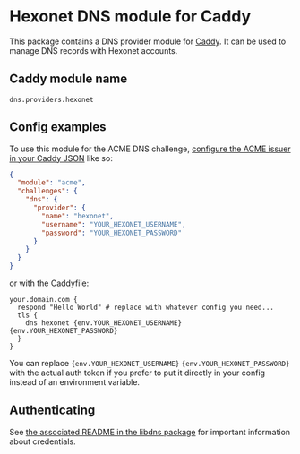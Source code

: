# Hexonet DNS module for Caddy

This package contains a DNS provider module for [Caddy](https://github.com/caddyserver/caddy). It can be used to manage DNS records with Hexonet accounts.

## Caddy module name

```
dns.providers.hexonet
```

## Config examples

To use this module for the ACME DNS challenge, [configure the ACME issuer in your Caddy JSON](https://caddyserver.com/docs/json/apps/tls/automation/policies/issuer/acme/) like so:

```json
{
  "module": "acme",
  "challenges": {
    "dns": {
      "provider": {
        "name": "hexonet",
        "username": "YOUR_HEXONET_USERNAME",
        "password": "YOUR_HEXONET_PASSWORD"
      }
    }
  }
}
```

or with the Caddyfile:

```
your.domain.com {
  respond "Hello World"	# replace with whatever config you need...
  tls {
    dns hexonet {env.YOUR_HEXONET_USERNAME} {env.YOUR_HEXONET_PASSWORD}
  }
}
```

You can replace `{env.YOUR_HEXONET_USERNAME}` `{env.YOUR_HEXONET_PASSWORD}` with the actual auth token if you prefer to put it directly in your config instead of an environment variable.

## Authenticating

See [the associated README in the libdns package](https://github.com/tojjx/libdns-hexonet) for important information about credentials.
